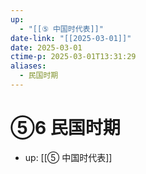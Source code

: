 ```yaml
---
up:
  - "[[⑤ 中国时代表]]"
date-link: "[[2025-03-01]]"
date: 2025-03-01
ctime-p: 2025-03-01T13:31:29
aliases:
  - 民国时期
---
```


# ⑤6 民国时期

- up: [[⑤ 中国时代表]]
